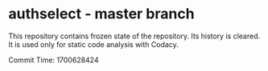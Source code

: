 # authselect - master branch

This repository contains frozen state of the repository.
Its history is cleared. It is used only for static code
analysis with Codacy.

Commit Time: 1700628424